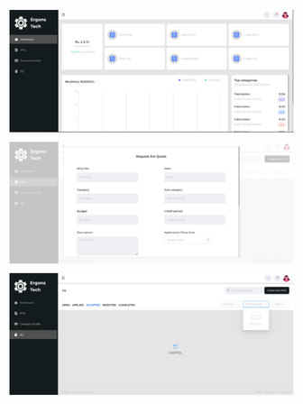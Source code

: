 ![Alt text](./src/dist/img/ReadMe/wb1.png?raw=true "Screenshot 1")


![Alt text](./src/dist/img/ReadMe/web2.png?raw=true "Screenshot 2")

![Alt text](./src/dist/img/ReadMe/web3.png?raw=true "Screenshot 2")
